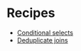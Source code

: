 # Recipes

* [Conditional selects](https://github.com/koskimas/kysely/tree/master/recipes/conditional-selects.md)
* [Deduplicate joins](https://github.com/koskimas/kysely/tree/master/recipes/deduplicate-joins.md)
